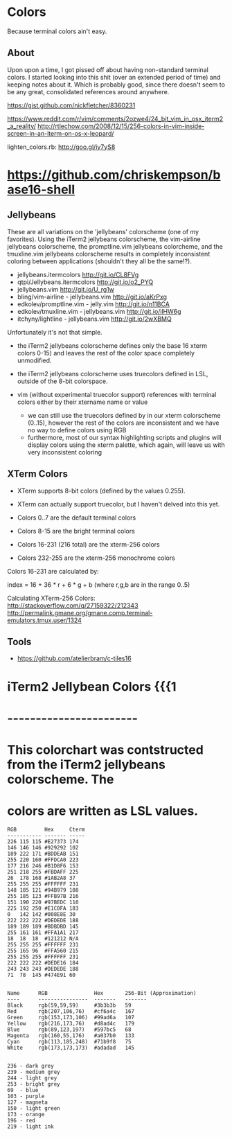 # Colors
Because terminal colors ain't easy.

## About
Upon upon a time, I got pissed off about having non-standard terminal colors. I started looking into this shit (over an
extended period of time) and keeping notes about it. Which is probably good, since there doesn't seem to be any great,
consolidated references around anywhere.

https://gist.github.com/nickfletcher/8360231

https://www.reddit.com/r/vim/comments/2ozwe4/24_bit_vim_in_osx_iterm2_a_reality/
http://rtlechow.com/2008/12/15/256-colors-in-vim-inside-screen-in-an-iterm-on-os-x-leopard/

lighten_colors.rb:    http://goo.gl/iy7yS8


# https://github.com/chriskempson/base16-shell

## Jellybeans

These are all variations on the 'jellybeans' colorscheme (one of my
favorites). Using the iTerm2 jellybeans colorscheme, the vim-airline
jellybeans colorscheme, the promptline.vim jellybeans colorcheme, and the
tmuxline.vim jellybeans colorscheme results in completely inconsistent
coloring between applications (shouldn't they all be the same!?).

- jellybeans.itermcolors                  http://git.io/CL8FVg
- qtpi/Jellybeans.itermcolors             http://git.io/o2_PYQ
- jellybeans.vim                          http://git.io/U_rg1w
- bling/vim-airline - jellybeans.vim      http://git.io/aKrPxg
- edkolev/promptline.vim - jelly.vim      http://git.io/n11BCA
- edkolev/tmuxline.vim - jellybeans.vim   http://git.io/ilHW6g
- itchyny/lightline - jellybeans.vim      http://git.io/2wXBMQ

Unfortunately it's not that simple.
- the iTerm2 jellybeans colorscheme defines only the base 16 xterm colors
0-15) and leaves the rest of the color space completely unmodified.

 - the iTerm2 jellybeans colorscheme uses truecolors defined in LSL, outside of
 the 8-bit colorspace.

 - vim (without experimental truecolor support) references with terminal colors
   either by their xtername name or value
   - we can still use the truecolors defined by in our xterm colorscheme
     (0..15), however the rest of the colors are inconsistent and we have no
     way to define colors using RGB
   - furthermore, most of our syntax highlighting scripts and plugins will
     display colors using the xterm palette, which again, will leave us with
    very inconsistent coloring

## XTerm Colors

- XTerm supports 8-bit colors (defined by the values 0.255).
- XTerm can actually support truecolor, but I haven't delved into this yet.

- Colors 0..7 are the default terminal colors
- Colors 8-15 are the bright terminal colors
- Colors 16-231 (216 total) are the xterm-256 colors
- Colors 232-255 are the xterm-256 monochrome colors

Colors 16-231 are calculated by:

index = 16 + 36 * r + 6 * g + b (where r,g,b are in the range 0..5)


 Calculating XTerm-256 Colors: http://stackoverflow.com/q/27159322/212343
 http://permalink.gmane.org/gmane.comp.terminal-emulators.tmux.user/1324

## Tools

- https://github.com/atelierbram/c-tiles16


# iTerm2 Jellybean Colors {{{1
# -----------------------
# This colorchart was contstructed from the iTerm2 jellybeans colorscheme. The
# colors are written as LSL values.

    RGB         Hex     Cterm
    ----------- ------- -----
    226 115 115 #E27373 174
    146 146 146 #929292 102
    189 222 171 #BDDEAB 151
    255 220 160 #FFDCA0 223
    177 216 246 #B1D8F6 153
    251 218 255 #FBDAFF 225
    26  178 168 #1AB2A8 37
    255 255 255 #FFFFFF 231
    148 185 121 #94B979 108
    255 185 123 #FFB97B 216
    151 190 220 #97BEDC 110
    225 192 250 #E1C0FA 183
    0   142 142 #008E8E 30
    222 222 222 #DEDEDE 188
    189 189 189 #BDBDBD 145
    255 161 161 #FFA1A1 217
    18  18  18  #121212 N/A
    255 255 255 #FFFFFF 231
    255 165 96  #FFA560 215
    255 255 255 #FFFFFF 231
    222 222 222 #DEDE16 184
    243 243 243 #DEDEDE 188
    71  78  145 #474E91 60


    Name      RGB               Hex       256-Bit (Approximation)
    ----      ----------------  -------   -------
    Black     rgb(59,59,59)     #3b3b3b   59
    Red       rgb(207,106,76)   #cf6a4c   167
    Green     rgb(153,173,106)  #99ad6a   107
    Yellow    rgb(216,173,76)   #d8ad4c   179
    Blue      rgb(89,123,197)   #597bc5   68
    Magenta   rgb(160,55,176)   #a037b0   133
    Cyan      rgb(113,185,248)  #71b9f8   75
    White     rgb(173,173,173)  #adadad   145


    236 - dark grey
    239 - medium grey
    244 - light grey
    253 - bright grey
    69  - blue
    103 - purple
    127 - magneta
    150 - light green
    173 - orange
    196 - red
    219 - light ink



